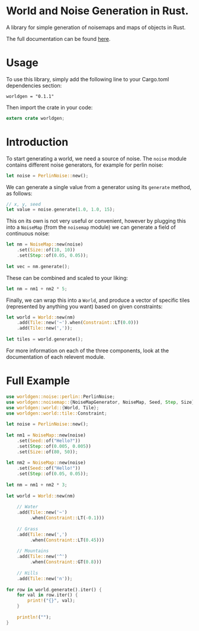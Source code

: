 # World and Noise Generation in Rust.

A library for simple generation of noisemaps and maps of objects in Rust.

The full documentation can be found [here](http://www.samuelsleight.co.uk/rust-docs/worldgen).

# Usage

To use this library, simply add the following line to your Cargo.toml 
dependencies section:

```
worldgen = "0.1.1"
```

Then import the crate in your code:

```rust
extern crate worldgen;
```

# Introduction
                                                                              
To start generating a world, we need a source of noise. The `noise`
module contains different noise generators, for example for perlin noise:
                                                                              
```rust
let noise = PerlinNoise::new();
```
                                                                              
We can generate a single value from a generator using its `generate`
method, as follows:
                                                                              
```rust
// x, y, seed
let value = noise.generate(1.0, 1.0, 15);
```
                                                                              
This on its own is not very useful or convenient, however by plugging this
into a `NoiseMap` (from the `noisemap` module) we can generate a field of 
continuous noise:
                                                                              
```rust
let nm = NoiseMap::new(noise)
    .set(Size::of(10, 10))
    .set(Step::of(0.05, 0.05));
                                                                              
let vec = nm.generate();
```
                                                                              
These can be combined and scaled to your liking:
                                                                              
```rust
let nm = nm1 + nm2 * 5;
```
                                                                              
Finally, we can wrap this into a `World`, and produce a vector of specific
tiles (represented by anything you want) based on given constraints:
                                                                              
```rust
let world = World::new(nm)
    .add(Tile::new('~').when(Constraint::LT(0.0)))
    .add(Tile::new(','));
                                                                              
let tiles = world.generate();
```
                                                                              
For more information on each of the three components, look at the 
documentation of each relevent module.
                                                                              
# Full Example
                                                                              
```rust
use worldgen::noise::perlin::PerlinNoise;
use worldgen::noisemap::{NoiseMapGenerator, NoiseMap, Seed, Step, Size};
use worldgen::world::{World, Tile};
use worldgen::world::tile::Constraint;
                                                                              
let noise = PerlinNoise::new();
                                                                              
let nm1 = NoiseMap::new(noise)
    .set(Seed::of("Hello?"))
    .set(Step::of(0.005, 0.005))
    .set(Size::of(80, 50));
                                                                              
let nm2 = NoiseMap::new(noise)
    .set(Seed::of("Hello!"))
    .set(Step::of(0.05, 0.05));
                                                                              
let nm = nm1 + nm2 * 3;
                                                                              
let world = World::new(nm)
    
    // Water
    .add(Tile::new('~')
         .when(Constraint::LT(-0.1)))
                                                                              
    // Grass
    .add(Tile::new(',')
         .when(Constraint::LT(0.45)))
                                                                              
    // Mountains
    .add(Tile::new('^')
         .when(Constraint::GT(0.8)))
                                                                              
    // Hills
    .add(Tile::new('n'));
                                                                              
for row in world.generate().iter() {
    for val in row.iter() {
        print!("{}", val);
    }
                                                                              
    println!("");
}
```

